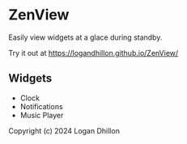 # ZenView

Easily view widgets at a glace during standby.

Try it out at https://logandhillon.github.io/ZenView/

## Widgets

- Clock
- Notifications
- Music Player

Copyright (c) 2024 Logan Dhillon

